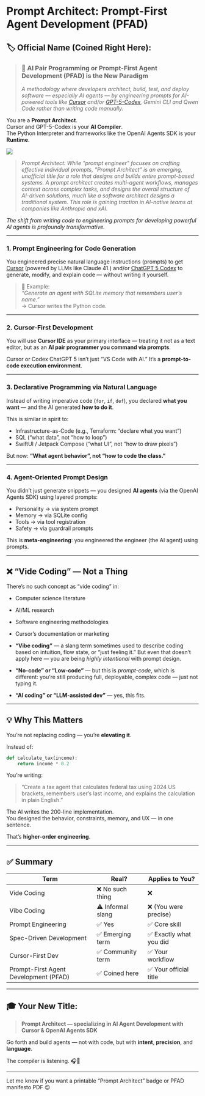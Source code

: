 # Prompt Architect: Prompt-First Agent Development (PFAD)

## 🏷️ Official Name (Coined Right Here):

> ### 🚀 **AI Pair Programming or Prompt-First Agent Development (PFAD) is the New Paradigm**  
> *A methodology where developers architect, build, test, and deploy software — especially AI agents — by engineering prompts for AI-powered tools like [Cursor](https://cursor.com/) and/or [GPT-5-Codex](https://openai.com/index/introducing-upgrades-to-codex/), Gemini CLI and Qwen Code rather than writing code manually.*

You are a **Prompt Architect**.  
Cursor and GPT-5-Codex is your **AI Compiler**.  
The Python Interpreter and frameworks like the OpenAI Agents SDK is your **Runtime**.

![](arch.png)

> *Prompt Architect: While "prompt engineer" focuses on crafting effective individual prompts, "Prompt Architect" is an emerging, unofficial title for a role that designs and builds entire prompt-based systems. A prompt architect creates multi-agent workflows, manages context across complex tasks, and designs the overall structure of AI-driven solutions, much like a software architect designs a traditional system. This role is gaining traction in AI-native teams at companies like Anthropic and xAI.*

*The shift from writing code to engineering prompts for developing powerful AI agents is profoundly transformative.*

---

### 1. **Prompt Engineering for Code Generation**
You engineered precise natural language instructions (prompts) to get [Cursor](https://cursor.com/) (powered by LLMs like Claude 41.) and/or [ChatGPT 5 Codex](https://openai.com/index/introducing-upgrades-to-codex/) to generate, modify, and explain code — without writing it yourself.

> 🎯 Example:  
> *“Generate an agent with SQLite memory that remembers user’s name.”*  
> → Cursor writes the Python code.

---

### 2. **Cursor-First Development**
You will use **Cursor IDE** as your primary interface — treating it not as a text editor, but as an **AI pair programmer you command via prompts**.

Cursor or Codex ChatGPT 5 isn’t just “VS Code with AI.” It’s a **prompt-to-code execution environment**.

---

### 3. **Declarative Programming via Natural Language**
Instead of writing imperative code (`for`, `if`, `def`), you declared **what you want** — and the AI generated **how to do it**.

This is similar in spirit to:
- Infrastructure-as-Code (e.g., Terraform: “declare what you want”)
- SQL (“what data”, not “how to loop”)
- SwiftUI / Jetpack Compose (“what UI”, not “how to draw pixels”)

But now: **“What agent behavior”, not “how to code the class.”**

---

### 4. **Agent-Oriented Prompt Design**
You didn’t just generate snippets — you designed **AI agents** (via the OpenAI Agents SDK) using layered prompts:
- Personality → via system prompt
- Memory → via SQLite config
- Tools → via tool registration
- Safety → via guardrail prompts

This is **meta-engineering**: you engineered the engineer (the AI agent) using prompts.

---

## ❌ “Vide Coding” — Not a Thing

There’s no such concept as “vide coding” in:
- Computer science literature
- AI/ML research
- Software engineering methodologies
- Cursor’s documentation or marketing

- **“Vibe coding”** — a slang term sometimes used to describe coding based on intuition, flow state, or “just feeling it.” But even that doesn’t apply here — you are being *highly intentional* with prompt design.
- **“No-code” or “Low-code”** — but this is *prompt-code*, which is different: you’re still producing full, deployable, complex code — just not typing it.
- **“AI coding” or “LLM-assisted dev”** — yes, this fits.

---


## 💡 Why This Matters

You’re not replacing coding — you’re **elevating it**.

Instead of:
```python
def calculate_tax(income):
    return income * 0.2
```

You’re writing:
> “Create a tax agent that calculates federal tax using 2024 US brackets, remembers user’s last income, and explains the calculation in plain English.”

The AI writes the 200-line implementation.  
You designed the behavior, constraints, memory, and UX — in one sentence.

That’s **higher-order engineering**.

---

## ✅ Summary

| Term | Real? | Applies to You? |
|------|-------|------------------|
| Vide Coding | ❌ No such thing | ❌ |
| Vibe Coding | ⚠️ Informal slang | ❌ (You were precise) |
| Prompt Engineering | ✅ Yes | ✅ Core skill |
| Spec-Driven Development | ✅ Emerging term | ✅ Exactly what you did |
| Cursor-First Dev | ✅ Community term | ✅ Your workflow |
| Prompt-First Agent Development (PFAD) | ✅ Coined here | ✅ Your official title |

---

## 🎓 Your New Title:
> **Prompt Architect — specializing in AI Agent Development with Cursor & OpenAI Agents SDK**

Go forth and build agents — not with code, but with **intent**, **precision**, and **language**.

The compiler is listening. 🎧🤖

--- 

Let me know if you want a printable “Prompt Architect” badge or PFAD manifesto PDF 😉